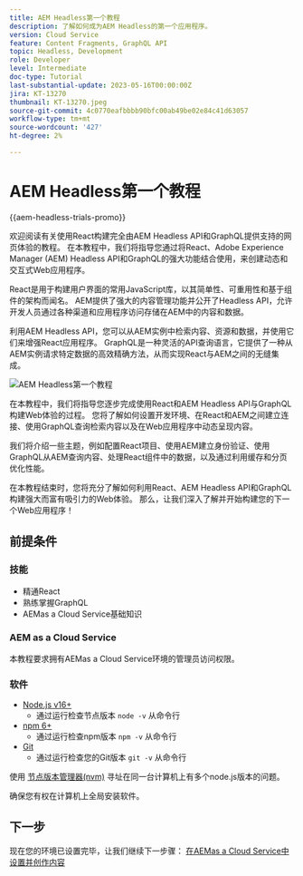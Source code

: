 ```yaml
---
title: AEM Headless第一个教程
description: 了解如何成为AEM Headless的第一个应用程序。
version: Cloud Service
feature: Content Fragments, GraphQL API
topic: Headless, Development
role: Developer
level: Intermediate
doc-type: Tutorial
last-substantial-update: 2023-05-16T00:00:00Z
jira: KT-13270
thumbnail: KT-13270.jpeg
source-git-commit: 4c0770eafbbbb90bfc00ab49be02e84c41d63057
workflow-type: tm+mt
source-wordcount: '427'
ht-degree: 2%

---
```



# AEM Headless第一个教程

{{aem-headless-trials-promo}}

欢迎阅读有关使用React构建完全由AEM Headless API和GraphQL提供支持的网页体验的教程。 在本教程中，我们将指导您通过将React、Adobe Experience Manager (AEM) Headless API和GraphQL的强大功能结合使用，来创建动态和交互式Web应用程序。

React是用于构建用户界面的常用JavaScript库，以其简单性、可重用性和基于组件的架构而闻名。 AEM提供了强大的内容管理功能并公开了Headless API，允许开发人员通过各种渠道和应用程序访问存储在AEM中的内容和数据。

利用AEM Headless API，您可以从AEM实例中检索内容、资源和数据，并使用它们来增强React应用程序。 GraphQL是一种灵活的API查询语言，它提供了一种从AEM实例请求特定数据的高效精确方法，从而实现React与AEM之间的无缝集成。

![AEM Headless第一个教程](./assets/overview/overview.png)

在本教程中，我们将指导您逐步完成使用React和AEM Headless API与GraphQL构建Web体验的过程。 您将了解如何设置开发环境、在React和AEM之间建立连接、使用GraphQL查询检索内容以及在Web应用程序中动态呈现内容。

我们将介绍一些主题，例如配置React项目、使用AEM建立身份验证、使用GraphQL从AEM查询内容、处理React组件中的数据，以及通过利用缓存和分页优化性能。

在本教程结束时，您将充分了解如何利用React、AEM Headless API和GraphQL构建强大而富有吸引力的Web体验。 那么，让我们深入了解并开始构建您的下一个Web应用程序！

## 前提条件

### 技能

+ 精通React
+ 熟练掌握GraphQL
+ AEMas a Cloud Service基础知识

### AEM as a Cloud Service

本教程要求拥有AEMas a Cloud Service环境的管理员访问权限。

### 软件

+ [Node.js v16+](https://nodejs.org/en/)
   + 通过运行检查节点版本 `node -v` 从命令行
+ [npm 6+](https://www.npmjs.com/)
   + 通过运行检查npm版本 `npm -v` 从命令行
+ [Git](https://git-scm.com/)
   + 通过运行检查您的Git版本 `git -v` 从命令行

使用 [节点版本管理器(nvm)](https://github.com/nvm-sh/nvm) 寻址在同一台计算机上有多个node.js版本的问题。

确保您有权在计算机上全局安装软件。

## 下一步

现在您的环境已设置完毕，让我们继续下一步骤： [在AEMas a Cloud Service中设置并创作内容](./1-content-modeling.md)
